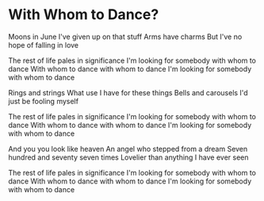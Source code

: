 # With Whom to Dance?

Moons in June
I've given up on that stuff
Arms have charms
But I've no hope of falling in love

The rest of life pales in significance
I'm looking for somebody with whom to dance
With whom to dance with whom to dance
I'm looking for somebody with whom to dance

Rings and strings
What use I have for these things
Bells and carousels
I'd just be fooling myself

The rest of life pales in significance
I'm looking for somebody with whom to dance
With whom to dance with whom to dance
I'm looking for somebody with whom to dance

And you you look like heaven
An angel who stepped from a dream
Seven hundred and seventy seven times
Lovelier than anything I have ever seen

The rest of life pales in significance
I'm looking for somebody with whom to dance
With whom to dance with whom to dance
I'm looking for somebody with whom to dance
